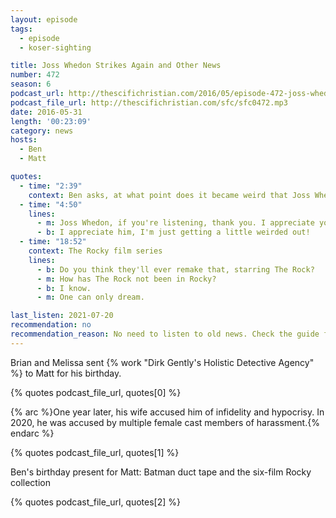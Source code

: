 ```yaml
---
layout: episode
tags:
  - episode
  - koser-sighting

title: Joss Whedon Strikes Again and Other News
number: 472
season: 6
podcast_url: http://thescifichristian.com/2016/05/episode-472-joss-whedon-strikes-again-and-other-news/
podcast_file_url: http://thescifichristian.com/sfc/sfc0472.mp3
date: 2016-05-31
length: '00:23:09'
category: news
hosts:
  - Ben
  - Matt

quotes:
  - time: "2:39"
    context: Ben asks, at what point does it became weird that Joss Whedon keeps writing stories about teen girls
  - time: "4:50"
    lines:
      - m: Joss Whedon, if you're listening, thank you. I appreciate you, even if my co-worker doesn't.
      - b: I appreciate him, I'm just getting a little weirded out!
  - time: "18:52"
    context: The Rocky film series
    lines:
      - b: Do you think they'll ever remake that, starring The Rock?
      - m: How has The Rock not been in Rocky?
      - b: I know.
      - m: One can only dream.

last_listen: 2021-07-20
recommendation: no
recommendation_reason: No need to listen to old news. Check the guide for what's interesting in hindsight.
---
```


Brian and Melissa sent {% work "Dirk Gently's Holistic Detective Agency" %} to Matt for his birthday.

{% quotes podcast_file_url, quotes[0] %}

{% arc %}One year later, his wife accused him of infidelity and hypocrisy. In 2020, he was accused by multiple female cast members of harassment.{% endarc %}

{% quotes podcast_file_url, quotes[1] %}

Ben's birthday present for Matt: Batman duct tape and the six-film Rocky collection

{% quotes podcast_file_url, quotes[2] %}